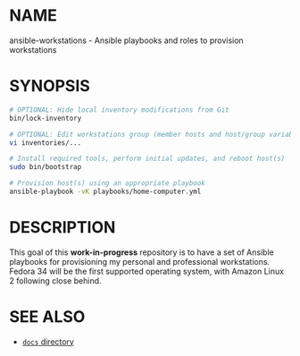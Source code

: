# NAME

ansible-workstations - Ansible playbooks and roles to provision workstations

# SYNOPSIS

``` sh
# OPTIONAL: Hide local inventory modifications from Git
bin/lock-inventory

# OPTIONAL: Edit workstations group (member hosts and host/group variables)
vi inventories/...

# Install required tools, perform initial updates, and reboot host(s)
sudo bin/bootstrap

# Provision host(s) using an appropriate playbook
ansible-playbook -vK playbooks/home-computer.yml
```

# DESCRIPTION

This goal of this **work-in-progress** repository is to have a set of Ansible
playbooks for provisioning my personal and professional workstations.
Fedora 34 will be the first supported operating system, with Amazon Linux 2
following close behind.

# SEE ALSO

- [`docs` directory](docs)
